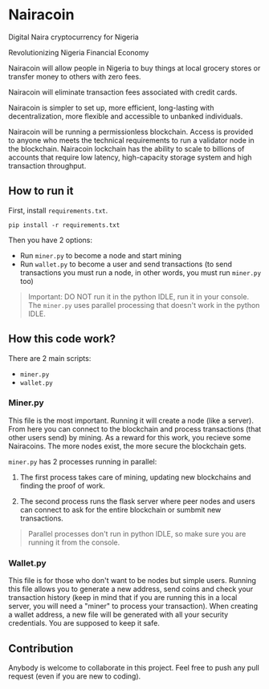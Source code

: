 # Nairacoin
Digital Naira cryptocurrency for Nigeria

Revolutionizing Nigeria Financial Economy

Nairacoin will allow people in Nigeria to buy things at local grocery stores or transfer money to others with zero fees. 

Nairacoin will eliminate transaction fees associated with credit cards.

Nairacoin is simpler to set up, more efficient, long-lasting with decentralization, more flexible and accessible to unbanked individuals.

Nairacoin will be running a permissionless blockchain. Access is provided to anyone who meets the technical requirements to run a validator node in the  blockchain.
Nairacoin lockchain has the ability to scale to billions of accounts that require low latency, high-capacity storage system and high transaction throughput.













## How to run it

First, install ```requirements.txt```.

```
pip install -r requirements.txt
```

Then you have 2 options:

- Run ```miner.py``` to become a node and start mining
- Run ```wallet.py``` to become a user and send transactions (to send transactions you must run a node, in other words, you must run ```miner.py``` too)

> Important: DO NOT run it in the python IDLE, run it in your console. The ```miner.py``` uses parallel processing that doesn't work in the python IDLE.

## How this code work?

There are 2 main scripts:

- ```miner.py```
- ```wallet.py```

### Miner.py

This file is the most important. Running it will create a node (like a server). From here you can connect to the blockchain and process transactions (that other users send) by mining. As a reward for this work, you recieve some Nairacoins. The more nodes exist, the more secure the blockchain gets.

```miner.py``` has 2 processes running in parallel:

1. The first process takes care of mining, updating new blockchains and finding the proof of work.

2. The second process runs the flask server where peer nodes and users can connect to ask for the entire blockchain or sumbmit new transactions.

> Parallel processes don't run in python IDLE, so make sure you are running it from the console.



### Wallet.py

This file is for those who don't want to be nodes but simple users. Running this file allows you to generate a new address, send coins and check your transaction history (keep in mind that if you are running this in a local server, you will need a "miner" to process your transaction).
When creating a wallet address, a new file will be generated with all your security credentials. You are supposed to keep it safe.




## Contribution

Anybody is welcome to collaborate in this project. Feel free to push any pull request (even if you are new to coding). 



